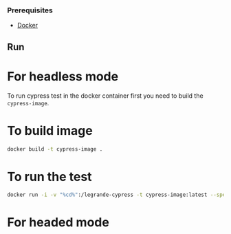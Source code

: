 
### Prerequisites

- [Docker](https://docs.docker.com/get-docker/)

## Run
# For headless mode

To run cypress test in the docker container first you need to build the `cypress-image`.

# To build image
```bash
docker build -t cypress-image .
```
# To run the test
```bash
docker run -i -v "%cd%":/legrande-cypress -t cypress-image:latest --spec cypress/integration/examples/*.js
```

# For headed mode
